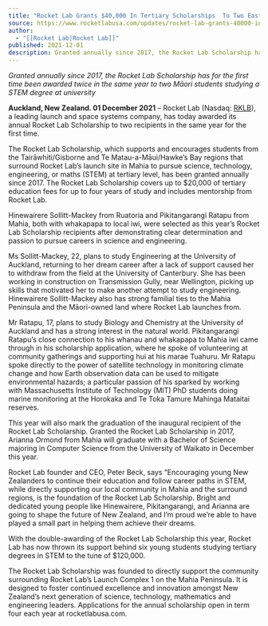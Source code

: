 ```yaml
---
title: "Rocket Lab Grants $40,000 In Tertiary Scholarships  To Two East Coast Students "
source: https://www.rocketlabusa.com/updates/rocket-lab-grants-40000-in-tertiary-scholarships-to-two-east-coast-students/
author:
  - "[[Rocket Lab|Rocket Lab]]"
published: 2021-12-01
description: Granted annually since 2017, the Rocket Lab Scholarship has for the first time been awarded twice in the same year to two Māori students studying a STEM degree at university
---
```

*Granted annually since 2017, the Rocket Lab Scholarship has for the first time been awarded twice in the same year to two Māori students studying a STEM degree at university* 

**Auckland, New Zealand. 01 December 2021** – Rocket Lab (Nasdaq: [RKLB](https://investors.rocketlabusa.com/)), a leading launch and space systems company, has today awarded its annual Rocket Lab Scholarship to two recipients in the same year for the first time.

The Rocket Lab Scholarship, which supports and encourages students from the Tairāwhiti/Gisborne and Te Matau-a-Māui/Hawke’s Bay regions that surround Rocket Lab’s launch site in Mahia to pursue science, technology, engineering, or maths (STEM) at tertiary level, has been granted annually since 2017. The Rocket Lab Scholarship covers up to $20,000 of tertiary education fees for up to four years of study and includes mentorship from Rocket Lab.

Hinewairere Sollitt-Mackey from Ruatoria and Pikitangarangi Ratapu from Mahia, both with whakapapa to local iwi, were selected as this year’s Rocket Lab Scholarship recipients after demonstrating clear determination and passion to pursue careers in science and engineering.

Ms Sollitt-Mackey, 22, plans to study Engineering at the University of Auckland, returning to her dream career after a lack of support caused her to withdraw from the field at the University of Canterbury. She has been working in construction on Transmission Gully, near Wellington, picking up skills that motivated her to make another attempt to study engineering. Hinewairere Sollitt-Mackey also has strong familial ties to the Mahia Peninsula and the Māori-owned land where Rocket Lab launches from.

Mr Ratapu, 17, plans to study Biology and Chemistry at the University of Auckland and has a strong interest in the natural world. Pikitangarangi Ratapu’s close connection to his whanau and whakapapa to Mahia iwi came through in his scholarship application, where he spoke of volunteering at community gatherings and supporting hui at his marae Tuahuru. Mr Ratapu spoke directly to the power of satellite technology in monitoring climate change and how Earth observation data can be used to mitigate environmental hazards; a particular passion of his sparked by working with Massachusetts Institute of Technology (MIT) PhD students doing marine monitoring at the Horokaka and Te Toka Tamure Mahinga Mataitai reserves.

This year will also mark the graduation of the inaugural recipient of the Rocket Lab Scholarship. Granted the Rocket Lab Scholarship in 2017, Arianna Ormond from Mahia will graduate with a Bachelor of Science majoring in Computer Science from the University of Waikato in December this year.

Rocket Lab founder and CEO, Peter Beck, says “Encouraging young New Zealanders to continue their education and follow career paths in STEM, while directly supporting our local community in Mahia and the surround regions, is the foundation of the Rocket Lab Scholarship. Bright and dedicated young people like Hinewairere, Pikitangarangi, and Arianna are going to shape the future of New Zealand, and I’m proud we’re able to have played a small part in helping them achieve their dreams.

With the double-awarding of the Rocket Lab Scholarship this year, Rocket Lab has now thrown its support behind six young students studying tertiary degrees in STEM to the tune of $120,000.

The Rocket Lab Scholarship was founded to directly support the community surrounding Rocket Lab’s Launch Complex 1 on the Mahia Peninsula. It is designed to foster continued excellence and innovation amongst New Zealand’s next generation of science, technology, mathematics and engineering leaders. Applications for the annual scholarship open in term four each year at rocketlabusa.com.

